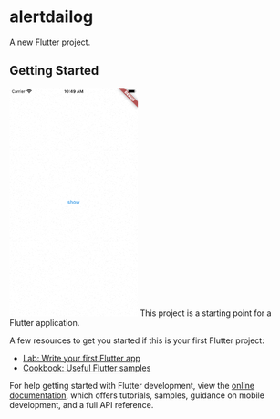 # alertdailog

A new Flutter project.

## Getting Started
<img src="https://github.com/Mirzaazmath/flutter_alertdailog_with_statesetter/blob/main/assets/Simulator%20Screen%20Recording%20-%20iPhone%20SE%20(3rd%20generation)%20-%202022-11-25%20at%2010.49.57.gif" height="400">
This project is a starting point for a Flutter application.

A few resources to get you started if this is your first Flutter project:

- [Lab: Write your first Flutter app](https://docs.flutter.dev/get-started/codelab)
- [Cookbook: Useful Flutter samples](https://docs.flutter.dev/cookbook)

For help getting started with Flutter development, view the
[online documentation](https://docs.flutter.dev/), which offers tutorials,
samples, guidance on mobile development, and a full API reference.
